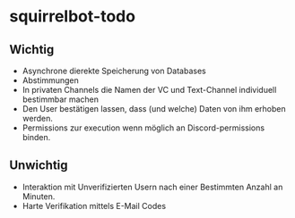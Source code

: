 # squirrelbot-todo
## Wichtig
* Asynchrone dierekte Speicherung von Databases
* Abstimmungen
* In privaten Channels die Namen der VC und Text-Channel individuell bestimmbar machen
* Den User bestätigen lassen, dass (und welche) Daten von ihm erhoben werden.
* Permissions zur execution wenn möglich an Discord-permissions binden.

## Unwichtig
* Interaktion mit Unverifizierten Usern nach einer Bestimmten Anzahl an Minuten.
* Harte Verifikation mittels E-Mail Codes
